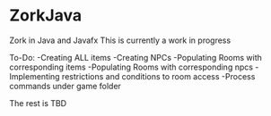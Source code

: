 # ZorkJava
Zork in Java and Javafx
This is currently a work in progress

To-Do:
-Creating ALL items
-Creating NPCs
-Populating Rooms with corresponding items
-Populating Rooms with corresponding npcs
-Implementing restrictions and conditions to room access
-Process commands under game folder

The rest is TBD
